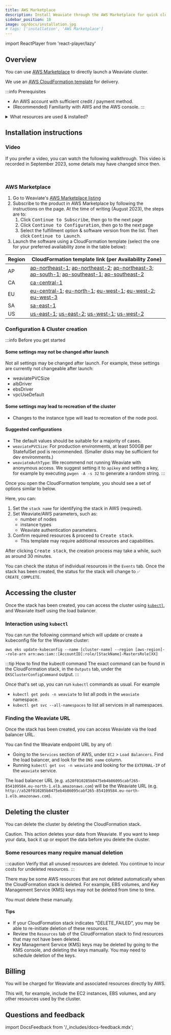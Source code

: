 ```yaml
---
title: AWS Marketplace
description: Install Weaviate through the AWS Marketplace for quick cloud deployment.
sidebar_position: 10
image: og/docs/installation.jpg
# tags: ['installation', 'AWS Marketplace']
---
```


import ReactPlayer from 'react-player/lazy'

## Overview

<!-- NOTE: To show this page on the sidebar, remove the `sidebar_class_name: hidden` line above. -->

You can use [AWS Marketplace](https://aws.amazon.com/marketplace) to directly launch a Weaviate cluster.

We use an [AWS CloudFormation template](https://aws.amazon.com/cloudformation/) for delivery.

:::info Prerequisites
- An AWS account with sufficient credit / payment method.
- (Recommended) Familiarity with AWS and the AWS console.
:::

<details>
  <summary>
    What resources are used & installed?
  </summary>

This will set up the following resources:
- EKS Cluster with a Single Node Group
    - In the default VPC or a fresh VPC with CIDR 10.0.0.0/16
- Load Balancer Controller for EKS
- aws-ebs-csi-driver for EKS
- The latest selected version of Weaviate (e.g. `1.20.3` if you select `1.20`)
    - This will be installed using our official Helm chart

</details>

## Installation instructions

### Video

If you prefer a video, you can watch the following walkthrough. This video is recorded in September 2023, some details may have changed since then.

<ReactPlayer className="react-player" url='https://youtu.be/_2rBrKp83iM' controls='true' />
<br/>

### AWS Marketplace

1. Go to Weaviate's [AWS Marketplace listing](https://aws.amazon.com/marketplace/pp/prodview-cicacyv63r43i)
1. Subscribe to the product in AWS Marketplace by following the instructions on the page. At the time of writing (August 2023), the steps are to:
    1. Click <kbd>Continue to Subscribe</kbd>, then go to the next page
    1. Click <kbd>Continue to Configuration</kbd>, then go to the next page
    1. Select the fulfillment option & software version from the list. Then click <kbd>Continue to Launch</kbd>.
1. Launch the software using a CloudFormation template (select the one for your preferred availability zone in the table below):

| Region | CloudFormation template link (per Availability Zone) |
| --- | --- |
| AP | [ap-northeast-1](https://ap-northeast-1.console.aws.amazon.com/cloudformation/home?region=ap-northeast-1#/stacks/quickcreate?templateURL=https://weaviate-aws-marketplace.s3.amazonaws.com/cdk-assets/latest/WeaviateEKS.template.json); [ap-northeast-2](https://ap-northeast-2.console.aws.amazon.com/cloudformation/home?region=ap-northeast-2#/stacks/quickcreate?templateURL=https://weaviate-aws-marketplace.s3.amazonaws.com/cdk-assets/latest/WeaviateEKS.template.json); [ap-northeast-3](https://ap-northeast-3.console.aws.amazon.com/cloudformation/home?region=ap-northeast-3#/stacks/quickcreate?templateURL=https://weaviate-aws-marketplace.s3.amazonaws.com/cdk-assets/latest/WeaviateEKS.template.json); [ap-south-1](https://ap-south-1.console.aws.amazon.com/cloudformation/home?region=ap-south-1#/stacks/quickcreate?templateURL=https://weaviate-aws-marketplace.s3.amazonaws.com/cdk-assets/latest/WeaviateEKS.template.json); [ap-southeast-1](https://ap-southeast-1.console.aws.amazon.com/cloudformation/home?region=ap-southeast-1#/stacks/quickcreate?templateURL=https://weaviate-aws-marketplace.s3.amazonaws.com/cdk-assets/latest/WeaviateEKS.template.json); [ap-southeast-2](https://ap-southeast-2.console.aws.amazon.com/cloudformation/home?region=ap-southeast-2#/stacks/quickcreate?templateURL=https://weaviate-aws-marketplace.s3.amazonaws.com/cdk-assets/latest/WeaviateEKS.template.json) |
| CA | [ca-central-1](https://ca-central-1.console.aws.amazon.com/cloudformation/home?region=ca-central-1#/stacks/quickcreate?templateURL=https://weaviate-aws-marketplace.s3.amazonaws.com/cdk-assets/latest/WeaviateEKS.template.json) |
| EU | [eu-central-1](https://eu-central-1.console.aws.amazon.com/cloudformation/home?region=eu-central-1#/stacks/quickcreate?templateURL=https://weaviate-aws-marketplace.s3.amazonaws.com/cdk-assets/latest/WeaviateEKS.template.json); [eu-north-1](https://eu-north-1.console.aws.amazon.com/cloudformation/home?region=eu-north-1#/stacks/quickcreate?templateURL=https://weaviate-aws-marketplace.s3.amazonaws.com/cdk-assets/latest/WeaviateEKS.template.json); [eu-west-1](https://eu-west-1.console.aws.amazon.com/cloudformation/home?region=eu-west-1#/stacks/quickcreate?templateURL=https://weaviate-aws-marketplace.s3.amazonaws.com/cdk-assets/latest/WeaviateEKS.template.json); [eu-west-2](https://eu-west-2.console.aws.amazon.com/cloudformation/home?region=eu-west-2#/stacks/quickcreate?templateURL=https://weaviate-aws-marketplace.s3.amazonaws.com/cdk-assets/latest/WeaviateEKS.template.json); [eu-west-3](https://eu-west-3.console.aws.amazon.com/cloudformation/home?region=eu-west-3#/stacks/quickcreate?templateURL=https://weaviate-aws-marketplace.s3.amazonaws.com/cdk-assets/latest/WeaviateEKS.template.json) |
| SA | [sa-east-1](https://sa-east-1.console.aws.amazon.com/cloudformation/home?region=sa-east-1#/stacks/quickcreate?templateURL=https://weaviate-aws-marketplace.s3.amazonaws.com/cdk-assets/latest/WeaviateEKS.template.json) |
| US | [us-east-1](https://us-east-1.console.aws.amazon.com/cloudformation/home?region=us-east-1#/stacks/quickcreate?templateURL=https://weaviate-aws-marketplace.s3.amazonaws.com/cdk-assets/latest/WeaviateEKS.template.json); [us-east-2](https://us-east-2.console.aws.amazon.com/cloudformation/home?region=us-east-2#/stacks/quickcreate?templateURL=https://weaviate-aws-marketplace.s3.amazonaws.com/cdk-assets/latest/WeaviateEKS.template.json); [us-west-1](https://us-west-1.console.aws.amazon.com/cloudformation/home?region=us-west-1#/stacks/quickcreate?templateURL=https://weaviate-aws-marketplace.s3.amazonaws.com/cdk-assets/latest/WeaviateEKS.template.json); [us-west-2](https://us-west-2.console.aws.amazon.com/cloudformation/home?region=us-west-2#/stacks/quickcreate?templateURL=https://weaviate-aws-marketplace.s3.amazonaws.com/cdk-assets/latest/WeaviateEKS.template.json) |

### Configuration & Cluster creation

:::info Before you get started
#### Some settings may not be changed after launch

Not all settings may be changed after launch. For example, these settings are currently not changeable after launch:
- weaviatePVCSize
- albDriver
- ebsDriver
- vpcUseDefault

#### Some settings may lead to recreation of the cluster

- Changes to the instance type will lead to recreation of the node pool.

#### Suggested configurations

- The default values should be suitable for a majority of cases.
- `weaviatePVCSize`: For production environments, at least 500GB per StatefulSet pod is recommended. (Smaller disks may be sufficient for dev environments.)
- `weaviateAuthType`: We recommend not running Weaviate with anonymous access. We suggest setting it to `apikey` and setting a key, for example by executing `pwgen -A -s 32` to generate a random string.
:::

Once you open the CloudFormation template, you should see a set of options similar to below.

Here, you can:

1. Set the `stack name` for identifying the stack in AWS (required).
1. Set Weaviate/AWS parameters, such as:
    - number of nodes
    - instance types
    - Weaviate authentication parameters.
1. Confirm required resources & proceed to <kbd>Create stack</kbd>.
    - This template may require additional resources and capabilities.

After clicking <kbd>Create stack</kbd>, the creation process may take a while, such as around 30 minutes.

You can check the status of individual resources in the `Events` tab. Once the stack has been created, the status for the stack will change to `✅ CREATE_COMPLETE`.

## Accessing the cluster

Once the stack has been created, you can access the cluster using [`kubectl`](https://kubernetes.io/docs/tasks/tools/), and Weaviate itself using the load balancer.

### Interaction using `kubectl`

You can run the following command which will update or create a kubeconfig file for the Weaviate cluster:

```
aws eks update-kubeconfig --name [cluster-name] --region [aws-region]--role-arn arn:aws:iam::[AccountID]:role/[StackName]-MastersRole[XX]
```

:::tip How to find the kubectl command
The exact command can be found in the CloudFormation stack, in the `Outputs` tab, under the `EKSClusterConfigCommand` output.
:::

Once that's set up, you can run `kubectl` commands as usual. For example

- `kubectl get pods -n weaviate` to list all pods in the `weaviate` namespace.
- `kubectl get svc --all-namespaces` to list all services in all namespaces.

### Finding the Weaviate URL

Once the stack has been created, you can access Weaviate via the load balancer URL.

You can find the Weaviate endpoint URL by any of:
- Going to the `Services` section of AWS, under `EC2` > `Load Balancers`. Find the load balancer, and look for the `DNS name` column.
- Running `kubectl get svc -n weaviate` and looking for the `EXTERNAL-IP` of the `weaviate` service.

The load balancer URL (e.g. `a520f010285b8475eb4b86095cabf265-854109584.eu-north-1.elb.amazonaws.com`) will be the Weaviate URL (e.g. `http://a520f010285b8475eb4b86095cabf265-854109584.eu-north-1.elb.amazonaws.com`).

## Deleting the cluster

You can delete the cluster by deleting the CloudFormation stack.

Caution. This action deletes your data from Weaviate. If you want to keep your data, back it up or export the data before you delete the cluster.

### Some resources many require manual deletion

:::caution
Verify that all unused resources are deleted. You continue to incur costs for undeleted resources.
:::

There may be some AWS resources that are not deleted automatically when the CloudFormation stack is deleted. For example, EBS volumes, and Key Management Service (KMS) keys may not be deleted from time to time.

You must delete these manually.

#### Tips

- If your CloudFormation stack indicates "DELETE_FAILED", you may be able to re-initiate deletion of these resources.
- Review the `Resources` tab of the CloudFormation stack to find resources that may not have been deleted.
- Key Management Service (KMS) keys may be deleted by going to the KMS console, and deleting the keys manually. You may need to schedule deletion of the keys.


## Billing

You will be charged for Weaviate and associated resources directly by AWS.

This will, for example, include the EC2 instances, EBS volumes, and any other resources used by the cluster.


## Questions and feedback

import DocsFeedback from '/_includes/docs-feedback.mdx';

<DocsFeedback/>
